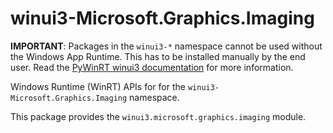 <!-- warning: Please don't edit this file. It was automatically generated. -->

# winui3-Microsoft.Graphics.Imaging

**IMPORTANT**: Packages in the `winui3-*` namespace cannot be used without the
Windows App Runtime. This has to be installed manually by the end user. Read the
[PyWinRT winui3 documentation](https://pywinrt.readthedocs.io/en/latest/api/winui3/index.html)
for more information.

Windows Runtime (WinRT) APIs for for the `winui3-Microsoft.Graphics.Imaging` namespace.

This package provides the `winui3.microsoft.graphics.imaging` module.

